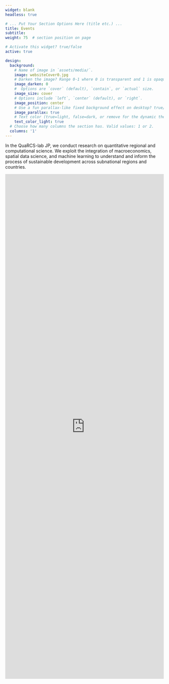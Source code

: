 ```yaml
---
widget: blank
headless: true

# ... Put Your Section Options Here (title etc.) ...
title: Events
subtitle:
weight: 75  # section position on page

# Activate this widget? true/false
active: true

design:
  background:
    # Name of image in `assets/media/`.
    image: websiteCover0.jpg
    # Darken the image? Range 0-1 where 0 is transparent and 1 is opaque.
    image_darken: 0
    #  Options are `cover` (default), `contain`, or `actual` size.
    image_size: cover
    # Options include `left`, `center` (default), or `right`.
    image_position: center
    # Use a fun parallax-like fixed background effect on desktop? true/false
    image_parallax: true
    # Text color (true=light, false=dark, or remove for the dynamic theme color).
    text_color_light: true
  # Choose how many columns the section has. Valid values: 1 or 2.
  columns: '1'
---
```

In the QuaRCS-lab JP, we conduct research on quantitative regional and computational science. We exploit the integration of macroeconomics, spatial data science, and machine learning to understand and inform the process of sustainable development across subnational regions and countries.


<iframe height="1600" width="100%" frameborder="no" src="https://lu.ma/quarcs?height=1600"> </iframe>

